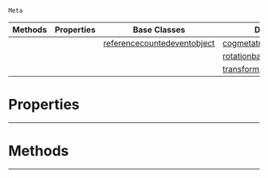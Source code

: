  `Meta`

|Methods|Properties|Base Classes|Derived Classes|
|---|---|---|---|
| | |[referencecountedeventobject](https://github.com/PlasmaEngine/PlasmaDocs/blob/master/code_reference/class_reference/referencecountedeventobject.markdown)|[cogmetatransform](https://github.com/PlasmaEngine/PlasmaDocs/blob/master/code_reference/class_reference/cogmetatransform.markdown)|
| | | |[rotationbasisgizmometatransform](https://github.com/PlasmaEngine/PlasmaDocs/blob/master/code_reference/class_reference/rotationbasisgizmometatransform.markdown)|
| | | |[transformmetatransform](https://github.com/PlasmaEngine/PlasmaDocs/blob/master/code_reference/class_reference/transformmetatransform.markdown)|


 #  Properties


---  
 #  Methods


---  
 

 
